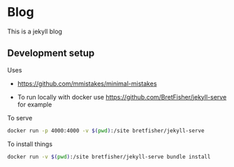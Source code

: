 
# Blog


This is a jekyll blog


## Development setup

Uses
* https://github.com/mmistakes/minimal-mistakes



* To run locally with docker use https://github.com/BretFisher/jekyll-serve for example

To serve

```bash
docker run -p 4000:4000 -v $(pwd):/site bretfisher/jekyll-serve
```

To install things

```bash
docker run -v $(pwd):/site bretfisher/jekyll-serve bundle install
```